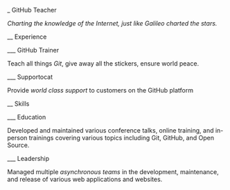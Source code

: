 _ GitHub Teacher

_Charting the knowledge of the Internet, just like Galileo charted the stars._

__ Experience

___ GitHub Trainer

Teach all things _Git_, give away all the stickers, ensure world peace.

<!--
  Note here: Learners -- yup, you found the error!
  Course maintainers -- leave the italics with * instead of _ for the error case.
-->

___ Supportocat

Provide _world class support_ to customers on the GitHub platform

__ Skills

___ Education

Developed and maintained various conference talks, online training, and in-person trainings covering various topics including Git, GitHub, and Open Source.

___ Leadership

Managed multiple _asynchronous teams_ in the development, maintenance, and release of various web applications and websites.
